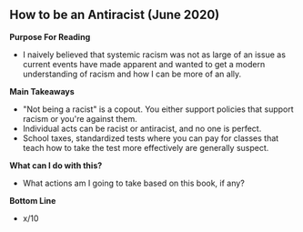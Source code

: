 ## How to be an Antiracist (June 2020)

**Purpose For Reading**
- I naively believed that systemic racism was not as large of an issue as current events have made apparent and wanted to get a modern understanding of racism and how I can be more of an ally.
 
**Main Takeaways**
- "Not being a racist" is a copout. You either support policies that support racism or you're against them.
- Individual acts can be racist or antiracist, and no one is perfect.
- School taxes, standardized tests where you can pay for classes that teach how to take the test more effectively are generally suspect.

**What can I do with this?**
- What actions am I going to take based on this book, if any?

**Bottom Line**
- x/10
<!--stackedit_data:
eyJoaXN0b3J5IjpbMTg2Njc1ODI4OCwxOTg5MDA3NjI2XX0=
-->